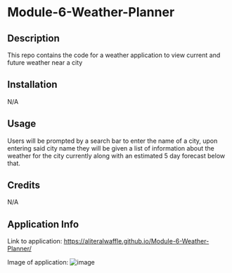# Module-6-Weather-Planner

## Description

This repo contains the code for a weather application to view current and future weather near a city

## Installation

N/A

## Usage

Users will be prompted by a search bar to enter the name of a city, upon entering said city name they will be given a list of information about the weather for the city currently along with an estimated 5 day forecast below that.

## Credits

N/A

## Application Info

Link to application: https://aliteralwaffle.github.io/Module-6-Weather-Planner/

Image of application: ![image](https://user-images.githubusercontent.com/43278458/205820557-7f90af38-10da-49b3-a0f8-45f550cabf02.png)
